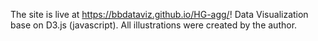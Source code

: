 The site is live at https://bbdataviz.github.io/HG-agg/!
Data Visualization base on D3.js (javascript).
All illustrations were created by the author.

